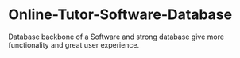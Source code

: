 # Online-Tutor-Software-Database
Database backbone of a Software and strong database give more functionality and great user experience.
